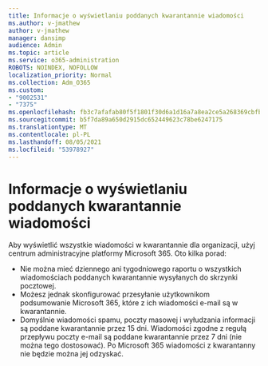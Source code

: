 ```yaml
---
title: Informacje o wyświetlaniu poddanych kwarantannie wiadomości
ms.author: v-jmathew
author: v-jmathew
manager: dansimp
audience: Admin
ms.topic: article
ms.service: o365-administration
ROBOTS: NOINDEX, NOFOLLOW
localization_priority: Normal
ms.collection: Adm_O365
ms.custom:
- "9002531"
- "7375"
ms.openlocfilehash: fb3c7afafab80f5f1801f30d6a1d16a7a8ea2ce5a268369cbfb41787e7a2cbc4
ms.sourcegitcommit: b5f7da89a650d2915dc652449623c78be6247175
ms.translationtype: MT
ms.contentlocale: pl-PL
ms.lasthandoff: 08/05/2021
ms.locfileid: "53978927"
---
```

# <a name="info-about-viewing-quarantined-messages"></a>Informacje o wyświetlaniu poddanych kwarantannie wiadomości

Aby wyświetlić wszystkie wiadomości w kwarantannie dla organizacji, użyj centrum administracyjne platformy Microsoft 365. Oto kilka porad:

- Nie można mieć dziennego ani tygodniowego raportu o wszystkich wiadomościach poddanych kwarantannie wysyłanych do skrzynki pocztowej.
- Możesz jednak skonfigurować przesyłanie użytkownikom podsumowanie Microsoft 365, które z ich wiadomości e-mail są w kwarantannie.
- Domyślnie wiadomości spamu, poczty masowej i wyłudzania informacji są poddane kwarantannie przez 15 dni. Wiadomości zgodne z regułą przepływu poczty e-mail są poddane kwarantannie przez 7 dni (nie można tego dostosować). Po Microsoft 365 wiadomości z kwarantanny nie będzie można jej odzyskać.
